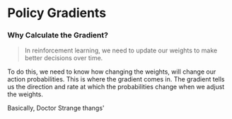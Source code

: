 # Policy Gradients

### Why Calculate the Gradient?

> In reinforcement learning, we need to update our weights to make better decisions over time.

To do this, we need to know how changing the weights, will change our action probabilities. This is where the gradient comes in. The gradient tells us the direction and rate at which the probabilities change when we adjust the weights.

Basically, Doctor Strange thangs'